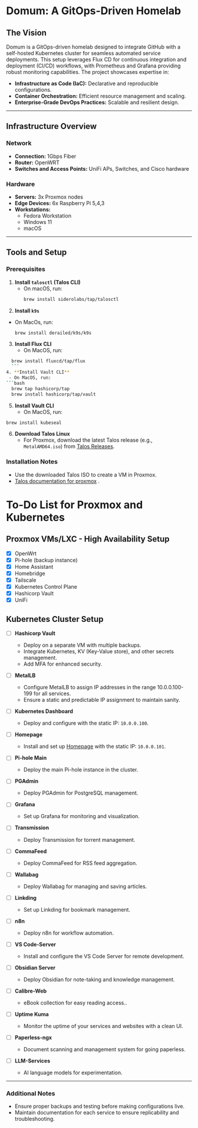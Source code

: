 # Domum: A GitOps-Driven Homelab

## The Vision
Domum is a GitOps-driven homelab designed to integrate GitHub with a self-hosted Kubernetes cluster for seamless automated service deployments. This setup leverages Flux CD for continuous integration and deployment (CI/CD) workflows, with Prometheus and Grafana providing robust monitoring capabilities. The project showcases expertise in:

- **Infrastructure as Code (IaC):** Declarative and reproducible configurations.
- **Container Orchestration:** Efficient resource management and scaling.
- **Enterprise-Grade DevOps Practices:** Scalable and resilient design.

---

## Infrastructure Overview

### Network
- **Connection:** 1Gbps Fiber
- **Router:** OpenWRT
- **Switches and Access Points:** UniFi APs, Switches, and Cisco hardware

### Hardware
- **Servers:** 3x Proxmox nodes
- **Edge Devices:** 6x Raspberry Pi 5,4,3
- **Workstations:**
  - Fedora Workstation
  - Windows 11
  - macOS

---

## Tools and Setup

### Prerequisites
1. **Install `talosctl` (Talos CLI)**
   - On macOS, run:
     ```bash
     brew install siderolabs/tap/talosctl
     ```
2. **Install `k9s`**
  - On MacOs, run: 
    ```bash
    brew install derailed/k9s/k9s
    ```
3. **Install Flux CLI**
   - On MacOS, run:
  ```bash
    brew install fluxcd/tap/flux
    ```
4. **Install Vault CLI**
   - On MacOS, run:
  ```bash
    brew tap hashicorp/tap
    brew install hashicorp/tap/vault
  ```
5. **Install Vault CLI**
   - On MacOS, run:
  ```bash
  brew install kubeseal
  ``` 


6. **Download Talos Linux**
   - For Proxmox, download the latest Talos release (e.g., `MetalAMD64.iso`) from [Talos Releases](https://github.com/siderolabs/talos/releases/tag/v1.9.1).

### Installation Notes
- Use the downloaded Talos ISO to create a VM in Proxmox.
- [Talos documentation for proxmox](https://www.talos.dev/v1.9/talos-guides/install/virtualized-platforms/proxmox/) .



# To-Do List for Proxmox and Kubernetes

## Proxmox VMs/LXC - High Availability Setup

- [x] OpenWrt 
- [x] Pi-hole (backup instance)
- [x] Home Assistant
- [x] Homebridge
- [x] Tailscale
- [x] Kubernetes Control Plane
- [x] Hashicorp Vault
- [x] UniFi

## Kubernetes Cluster Setup

- [ ] **Hashicorp Vault**
  - Deploy on a separate VM with multiple backups.
  - Integrate Kubernetes, KV (Key-Value store), and other secrets management.
  - Add MFA for enhanced security.

- [ ] **MetalLB**
  - Configure MetalLB to assign IP addresses in the range 10.0.0.100-199 for all services.
  - Ensure a static and predictable IP assignment to maintain sanity.

- [ ] **Kubernetes Dashboard**
  - Deploy and configure with the static IP: `10.0.0.100`.

- [ ] **Homepage**
  - Install and set up [Homepage](https://github.com/gethomepage/homepage) with the static IP: `10.0.0.101`.

- [ ] **Pi-hole Main**
  - Deploy the main Pi-hole instance in the cluster.

- [ ] **PGAdmin**
  - Deploy PGAdmin for PostgreSQL management.

- [ ] **Grafana**
  - Set up Grafana for monitoring and visualization.

- [ ] **Transmission**
  - Deploy Transmission for torrent management.

- [ ] **CommaFeed**
  - Deploy CommaFeed for RSS feed aggregation.

- [ ] **Wallabag**
  - Deploy Wallabag for managing and saving articles.

- [ ] **Linkding**
  - Set up Linkding for bookmark management.

- [ ] **n8n**
  - Deploy n8n for workflow automation.

- [ ] **VS Code-Server**
  - Install and configure the VS Code Server for remote development.

- [ ] **Obsidian Server**
  - Deploy Obsidian for note-taking and knowledge management.

- [ ] **Calibre-Web**
  - eBook collection for easy reading access..

- [ ] **Uptime Kuma**
  - Monitor the uptime of your services and websites with a clean UI.

- [ ] **Paperless-ngx**
  - Document scanning and management system for going paperless.
  
- [ ] **LLM-Services**
  -  AI language models for experimentation.
---

### Additional Notes
- Ensure proper backups and testing before making configurations live.
- Maintain documentation for each service to ensure replicability and troubleshooting.


